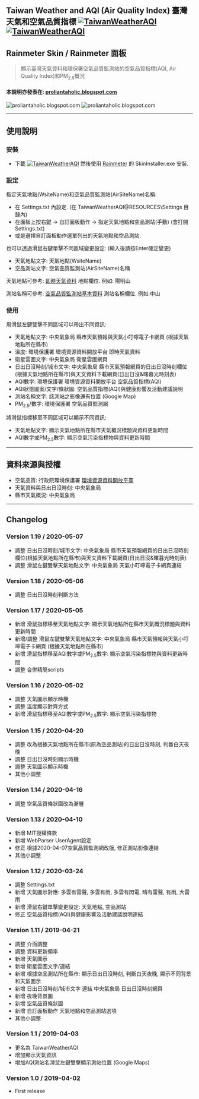 ## Taiwan Weather and AQI (Air Quality Index) 臺灣天氣和空氣品質指標 [![TaiwanWeatherAQI](https://img.shields.io/badge/release-v1.19-brightgreen.svg)](https://github.com/Proliantaholic/TaiwanWeatherAQI/raw/master/TaiwanWeatherAQI_1.19.rmskin) [![TaiwanWeatherAQI](https://img.shields.io/github/license/Proliantaholic/TaiwanWeatherAQI?color=blue)](https://raw.githubusercontent.com/Proliantaholic/TaiwanWeatherAQI/master/LICENSE)
## Rainmeter Skin / Rainmeter 面板
> 顯示臺灣天氣資料和環保署空氣品質監測站的空氣品質指標(AQI, Air Quality Index)和PM<sub>2.5</sub>概況

#### 本說明亦發表在: [proliantaholic.blogspot.com](https://proliantaholic.blogspot.com/2019/04/TaiwanWeatherAQI.html)

![proliantaholic.blogspot.com](https://tinyurl.com/y9nkasq9)
![proliantaholic.blogspot.com](https://tinyurl.com/y83zszun)

----
## 使用說明

### 安裝
* 下載 [![TaiwanWeatherAQI](https://img.shields.io/badge/TaiwanWeatherAQI.rmskin-v1.19-brightgreen.svg)](https://github.com/Proliantaholic/TaiwanWeatherAQI/raw/master/TaiwanWeatherAQI_1.19.rmskin) 然後使用 [Rainmeter](https://www.rainmeter.net) 的 SkinInstaller.exe 安裝.

### 設定
指定天氣地點(WsiteName)和空氣品質監測站(AirSiteName)名稱:
* 在 Settings.txt 內設定. (在 TaiwanWeatherAQI\@RESOURCES\Settings 目錄內)
* 在面板上按右鍵 -> 自訂面板動作 -> 指定天氣地點和空品測站(手動) (會打開 Settings.txt)
* 或是選擇自訂面板動作選單列出的天氣地點和空品測站.

也可以透過滑鼠右鍵單擊不同區域變更設定: (輸入後請按Enter確定變更)
* 天氣地點文字: 天氣地點(WsiteName)
* 空品測站文字: 空氣品質監測站(AirSiteName)名稱

天氣地點可參考: [即時天氣資料](https://opendata.epa.gov.tw/Data/Contents/ATM00698/) 地點欄位. 例如: 陽明山

測站名稱可參考: [空氣品質監測站基本資料](https://opendata.epa.gov.tw/Data/Contents/AQXSite/) 測站名稱欄位. 例如:中山

### 使用
用滑鼠左鍵雙擊不同區域可以帶出不同資訊:
* 天氣地點文字: 中央氣象局 縣市天氣預報與天氣小叮嚀電子卡網頁 (根據天氣地點所在縣市)
* 溫度: 環境保護署 環境資源資料開放平台 即時天氣資料
* 衛星雲圖文字: 中央氣象局 衛星雲圖網頁
* 日出日沒時刻/城市文字: 中央氣象局 縣市天氣預報網頁的日出日沒時刻欄位(根據天氣地點所在縣市)與天文資料下載網頁(日出日沒&曙暮光時刻表)
* AQI數字: 環境保護署 環境資源資料開放平台 空氣品質指標(AQI)
* AQI狀態圖案/文字/條狀圖: 空氣品質指標(AQI)與健康影響及活動建議說明
* 測站名稱文字: 該測站之影像還有位置 (Google Map)
* PM<sub>2.5</sub>/數字: 環境保護署 空氣品質監測網

將滑鼠指標移至不同區域可以顯示不同資訊:
* 天氣地點文字: 顯示天氣地點所在縣市天氣概況標題與資料更新時間
* AQI數字或PM<sub>2.5</sub>數字: 顯示空氣污染指標物與資料更新時間

----
## 資料來源與授權
* 空氣品質: 行政院環境保護署 [環境資源資料開放平臺](https://data.gov.tw/license/legacy)
* 天氣資料與日出日沒時刻: 中央氣象局
* 縣市天氣概況: 中央氣象局

----
## Changelog
### Version 1.19 / 2020-05-07
* 調整 日出日沒時刻/城市文字: 中央氣象局 縣市天氣預報網頁的日出日沒時刻欄位(根據天氣地點所在縣市)與天文資料下載網頁(日出日沒&曙暮光時刻表)
* 調整 滑鼠左鍵雙擊天氣地點文字: 中央氣象局 天氣小叮嚀電子卡網頁連結

### Version 1.18 / 2020-05-06
* 調整 日出日沒時刻判斷方法

### Version 1.17 / 2020-05-05
* 新增 滑鼠指標移至天氣地點文字: 顯示天氣地點所在縣市天氣概況標題與資料更新時間
* 新增/調整 滑鼠左鍵雙擊天氣地點文字: 中央氣象局 縣市天氣預報與天氣小叮嚀電子卡網頁 (根據天氣地點所在縣市)
* 新增 滑鼠指標移至AQI數字或PM<sub>2.5</sub>數字: 顯示空氣污染指標物與資料更新時間
* 調整 合併精簡scripts

### Version 1.16 / 2020-05-02
* 調整 天氣圖示顯示時機
* 調整 溫度顯示對齊方式
* 新增 滑鼠指標移至AQI數字或PM<sub>2.5</sub>數字: 顯示空氣污染指標物

### Version 1.15 / 2020-04-20
* 調整 改為根據天氣地點所在縣市(原為空品測站)的日出日沒時刻, 判斷白天夜晚
* 調整 日出日沒時刻顯示時機
* 調整 天氣圖示顯示時機
* 其他小調整

### Version 1.14 / 2020-04-16
* 調整 空氣品質條狀圖改為漸層

### Version 1.13 / 2020-04-10
* 新增 MIT授權條款
* 新增 WebParser UserAgent設定
* 修正 根據2020-04-07空氣品質監測網改版, 修正測站影像連結
* 其他小調整

### Version 1.12 / 2020-03-24
* 調整 Settings.txt
* 新增 天氣圖示對應: 多雲有雷聲, 多雲有雨, 多雲有閃電, 晴有雷聲, 有雨, 大雷雨
* 新增 滑鼠右鍵單擊變更設定: 天氣地點, 空品測站
* 修正 空氣品質指標(AQI)與健康影響及活動建議說明連結

### Version 1.11 / 2019-04-21
* 調整 介面調整
* 調整 資料更新頻率
* 新增 天氣圖示
* 新增 衛星雲圖文字/連結
* 新增 根據空品測站所在縣市: 顯示日出日沒時刻, 判斷白天夜晚, 顯示不同背景和天氣圖示
* 新增 日出日沒時刻/城市文字 連結 中央氣象局 日出日沒時刻網頁
* 新增 夜晚背景圖
* 新增 空氣品質條狀圖
* 新增 自訂面板動作 天氣地點和空品測站選項
* 其他小調整

### Version 1.1 / 2019-04-03
* 更名為 TaiwanWeatherAQI
* 增加顯示天氣資訊
* 增加AQI測站名滑鼠左鍵雙擊顯示測站位置 (Google Maps)

### Version 1.0 / 2019-04-02
* First release